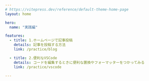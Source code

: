 ```yaml
---
# https://vitepress.dev/reference/default-theme-home-page
layout: home

hero:
  name: "実践編"

features:
  - title: 1.ホームページで記事投稿
    details: 記事を投稿する方法
    link: /practice/blog

  - title: 2.便利なVSCode
    details: コードを編集するときに便利な置換やフォーマッターをつかってみる
    link: /practice/vscode

---
```


